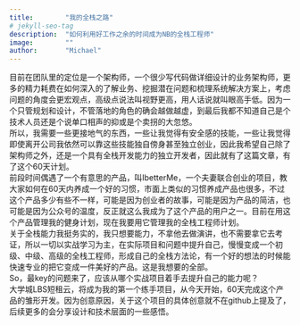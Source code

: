 ```yaml
---
title:        "我的全栈之路"
# jekyll-seo-tag
description:  "如何利用好工作之余的时间成为NB的全栈工程师"
image:        ""
author:       "Michael"
---
```


目前在团队里的定位是一个架构师，一个很少写代码做详细设计的业务架构师，更多的精力耗费在如何深入的了解业务、挖掘潜在问题和梳理系统解决方案上，考虑问题的角度会更宏观点，高级点说法叫视野更高，用人话说就叫眼高手低。因为一个只管规划和设计，不管落地的角色的确会越做越虚，到最后我都不知道自己是个技术人员还是个说单口相声的抑或是个卖拐的大忽悠。  
所以，我需要一些更接地气的东西，一些让我觉得有安全感的技能，一些让我觉得即使离开公司我依然可以靠这些技能独自傍身甚至独立创业，因此我希望自己除了架构师之外，还是一个具有全栈开发能力的独立开发者，因此就有了这篇文章，有了这个60天计划。   
前段时间偶遇了一个有意思的产品，叫IbetterMe，一个夫妻联合创业的项目，教大家如何在60天内养成一个好的习惯，市面上类似的习惯养成产品也很多，不过这个产品多少有些不一样，可能是因为创业者的故事，可能是因为产品的简洁，也可能是因为公众号的温度，反正就这么我成为了这个产品的用户之一。目前在用这个产品管理我的健身计划，现在我要用它管理我的全栈工程师计划。  
关于全栈能力我挺务实的，我只想要能力，不拿他去做演讲，也不需要拿它去考证，所以一切以实战学习为主，在实际项目和问题中提升自己，慢慢变成一个初级、中级、高级的全栈工程师，形成自己的全栈方法论，有一个好的想法的时候能快速专业的把它变成一件美好的产品。这是我想要的全部。  
So，最key的问题来了，应该从哪个实战项目着手去提升自己的能力呢？  
大学城LBS短租云，将成为我的第一个练手项目，从今天开始，60天完成这个产品的雏形开发。因为创意原因，关于这个项目的具体创意就不在github上提及了，后续更多的会分享设计和技术层面的一些感悟。